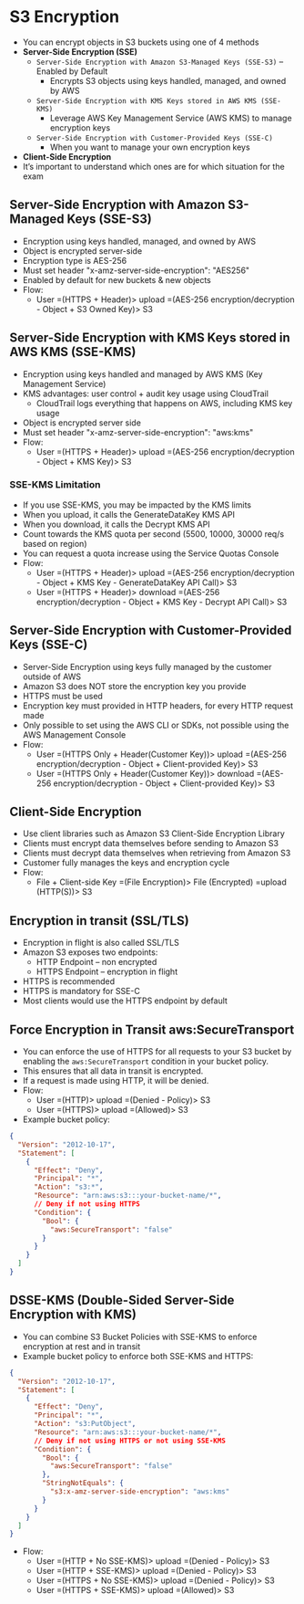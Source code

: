 # S3 Encryption

- You can encrypt objects in S3 buckets using one of 4 methods
- **Server-Side Encryption (SSE)**
  - `Server-Side Encryption with Amazon S3-Managed Keys (SSE-S3)` – Enabled by Default
    - Encrypts S3 objects using keys handled, managed, and owned by AWS
  - `Server-Side Encryption with KMS Keys stored in AWS KMS (SSE-KMS)`
    - Leverage AWS Key Management Service (AWS KMS) to manage encryption keys
  - `Server-Side Encryption with Customer-Provided Keys (SSE-C)`
    - When you want to manage your own encryption keys
- **Client-Side Encryption**
- It’s important to understand which ones are for which situation for the exam

## Server-Side Encryption with Amazon S3-Managed Keys (SSE-S3)

- Encryption using keys handled, managed, and owned by AWS
- Object is encrypted server-side
- Encryption type is AES-256
- Must set header "x-amz-server-side-encryption": "AES256"
- Enabled by default for new buckets & new objects
- Flow:
  - User =(HTTPS + Header)> upload =(AES-256 encryption/decryption - Object + S3 Owned Key)> S3

## Server-Side Encryption with KMS Keys stored in AWS KMS (SSE-KMS)

- Encryption using keys handled and managed by AWS KMS (Key Management Service)
- KMS advantages: user control + audit key usage using CloudTrail
  - CloudTrail logs everything that happens on AWS, including KMS key usage
- Object is encrypted server side
- Must set header "x-amz-server-side-encryption": "aws:kms"
- Flow:
  - User =(HTTPS + Header)> upload =(AES-256 encryption/decryption - Object + KMS Key)> S3

### SSE-KMS Limitation

- If you use SSE-KMS, you may be impacted by the KMS limits
- When you upload, it calls the GenerateDataKey KMS API
- When you download, it calls the Decrypt KMS API
- Count towards the KMS quota per second (5500, 10000, 30000 req/s based on region)
- You can request a quota increase using the Service Quotas Console
- Flow:
  - User =(HTTPS + Header)> upload =(AES-256 encryption/decryption - Object + KMS Key - GenerateDataKey API Call)> S3
  - User =(HTTPS + Header)> download =(AES-256 encryption/decryption - Object + KMS Key - Decrypt API Call)> S3

## Server-Side Encryption with Customer-Provided Keys (SSE-C)

- Server-Side Encryption using keys fully managed by the customer outside of AWS
- Amazon S3 does NOT store the encryption key you provide
- HTTPS must be used
- Encryption key must provided in HTTP headers, for every HTTP request made
- Only possible to set using the AWS CLI or SDKs, not possible using the AWS Management Console
- Flow:
  - User =(HTTPS Only + Header(Customer Key))> upload =(AES-256 encryption/decryption - Object + Client-provided Key)> S3
  - User =(HTTPS Only + Header(Customer Key))> download =(AES-256 encryption/decryption - Object + Client-provided Key)> S3

## Client-Side Encryption

- Use client libraries such as Amazon S3 Client-Side Encryption Library
- Clients must encrypt data themselves before sending to Amazon S3
- Clients must decrypt data themselves when retrieving from Amazon S3
- Customer fully manages the keys and encryption cycle
- Flow:
  - File + Client-side Key =(File Encryption)> File (Encrypted) =upload (HTTP(S))> S3

## Encryption in transit (SSL/TLS)

- Encryption in flight is also called SSL/TLS
- Amazon S3 exposes two endpoints:
  - HTTP Endpoint – non encrypted
  - HTTPS Endpoint – encryption in flight
- HTTPS is recommended
- HTTPS is mandatory for SSE-C
- Most clients would use the HTTPS endpoint by default

## Force Encryption in Transit aws:SecureTransport

- You can enforce the use of HTTPS for all requests to your S3 bucket by enabling the `aws:SecureTransport` condition in your bucket policy.
- This ensures that all data in transit is encrypted.
- If a request is made using HTTP, it will be denied.
- Flow:
  - User =(HTTP)> upload =(Denied - Policy)> S3
  - User =(HTTPS)> upload =(Allowed)> S3
- Example bucket policy:

```json
{
  "Version": "2012-10-17",
  "Statement": [
    {
      "Effect": "Deny",
      "Principal": "*",
      "Action": "s3:*",
      "Resource": "arn:aws:s3:::your-bucket-name/*",
      // Deny if not using HTTPS
      "Condition": {
        "Bool": {
          "aws:SecureTransport": "false"
        }
      }
    }
  ]
}
```

## DSSE-KMS (Double-Sided Server-Side Encryption with KMS)

- You can combine S3 Bucket Policies with SSE-KMS to enforce encryption at rest and in transit
- Example bucket policy to enforce both SSE-KMS and HTTPS:

```json
{
  "Version": "2012-10-17",
  "Statement": [
    {
      "Effect": "Deny",
      "Principal": "*",
      "Action": "s3:PutObject",
      "Resource": "arn:aws:s3:::your-bucket-name/*",
      // Deny if not using HTTPS or not using SSE-KMS
      "Condition": {
        "Bool": {
          "aws:SecureTransport": "false"
        },
        "StringNotEquals": {
          "s3:x-amz-server-side-encryption": "aws:kms"
        }
      }
    }
  ]
}
```

- Flow:
  - User =(HTTP + No SSE-KMS)> upload =(Denied - Policy)> S3
  - User =(HTTP + SSE-KMS)> upload =(Denied - Policy)> S3
  - User =(HTTPS + No SSE-KMS)> upload =(Denied - Policy)> S3
  - User =(HTTPS + SSE-KMS)> upload =(Allowed)> S3
